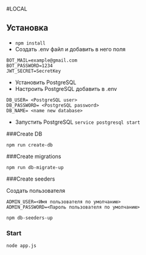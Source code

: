 #LOCAL

## Установка

* `npm install`
* Создать .env файл и добавить в него поля
```
BOT_MAIL=example@gmail.com 
BOT_PASSWORD=1234
JWT_SECRET=SecretKey
```
* Установить PostgreSQL
* Настроить PostgreSQL добавить в .env
```
DB_USER= <PostgreSQL user>
DB_PASSWORD= <PostgreSQL password>
DB_NAME= <name new database>
```

* Запустить PostgreSQL `service postgresql start`

###Create DB

`npm run create-db`

###Create migrations

`npm run db-migrate-up`

###Create seeders

Создать пользователя
```
ADMIN_USER=<Имя пользователя по умолчанию>
ADMIN_PASSWORD=<Пароль пользователя по умолчанию>
```
`npm db-seeders-up`

### Start

`node app.js`
